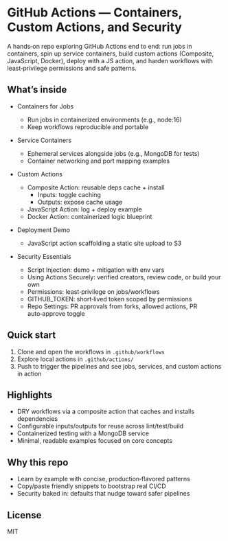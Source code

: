 # GitHub Actions — Containers, Custom Actions, and Security

A hands‑on repo exploring GitHub Actions end to end: run jobs in containers, spin up service containers, build custom actions (Composite, JavaScript, Docker), deploy with a JS action, and harden workflows with least‑privilege permissions and safe patterns.

## What’s inside

- Containers for Jobs
  - Run jobs in containerized environments (e.g., node:16)
  - Keep workflows reproducible and portable

- Service Containers
  - Ephemeral services alongside jobs (e.g., MongoDB for tests)
  - Container networking and port mapping examples

- Custom Actions
  - Composite Action: reusable deps cache + install
    - Inputs: toggle caching
    - Outputs: expose cache usage
  - JavaScript Action: log + deploy example
  - Docker Action: containerized logic blueprint

- Deployment Demo
  - JavaScript action scaffolding a static site upload to S3

- Security Essentials
  - Script Injection: demo + mitigation with env vars
  - Using Actions Securely: verified creators, review code, or build your own
  - Permissions: least‑privilege on jobs/workflows
  - GITHUB_TOKEN: short‑lived token scoped by permissions
  - Repo Settings: PR approvals from forks, allowed actions, PR auto‑approve toggle

## Quick start

1. Clone and open the workflows in `.github/workflows`
2. Explore local actions in `.github/actions/`
3. Push to trigger the pipelines and see jobs, services, and custom actions in action

## Highlights

- DRY workflows via a composite action that caches and installs dependencies
- Configurable inputs/outputs for reuse across lint/test/build
- Containerized testing with a MongoDB service
- Minimal, readable examples focused on core concepts

## Why this repo

- Learn by example with concise, production‑flavored patterns  
- Copy/paste friendly snippets to bootstrap real CI/CD  
- Security baked in: defaults that nudge toward safer pipelines

## License

MIT
